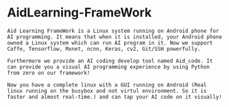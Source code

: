 # AidLearning-FrameWork
    Aid Learning FrameWork is a Linux system running on Android phone for AI programming. It means that when it is installed, your Android phone owned a Linux system which can run AI program in it. Now we support Caffe, Tensorflow, Mxnet, ncnn, Keras, cv2, Git/SSH powerfully. 

    Furthermore we provide an AI coding develop tool named Aid_code. It can provide you a visual AI programming experience by using Python from zero on our framework!

    Now you have a complete linux with a GUI running on Android (Real linux running on the busybox and not virtul environment. So it is faster and almost real-time.) and can tap your AI code on it visually!
